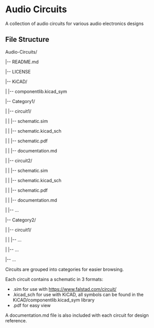 # Audio Circuits
A collection of audio circuits for various audio electronics designs

## File Structure
Audio-Circuits/

|-- README.md

|-- LICENSE

|-- KiCAD/

|   |-- componentlib.kicad_sym

|-- Category1/

|   |-- circuit1/

|   |   |-- schematic.sim

|   |   |-- schematic.kicad_sch

|   |   |-- schematic.pdf

|   |   |-- documentation.md

|   |-- circuit2/

|   |   |-- schematic.sim

|   |   |-- schematic.kicad_sch

|   |   |-- schematic.pdf

|   |   |-- documentation.md

|   |-- ...

|-- Category2/

|   |-- circuit1/

|   |   |-- ...

|   |-- ...

|-- ...


Circuits are grouped into categories for easier browsing.

Each circuit contains a schematic in 3 formats:
* .sim for use with https://www.falstad.com/circuit/
* .kicad_sch for use with KiCAD, all symbols can be found in the KiCAD/componentlib.kicad_sym library
* .pdf for easy view

A documentation.md file is also included with each circuit for design reference.
